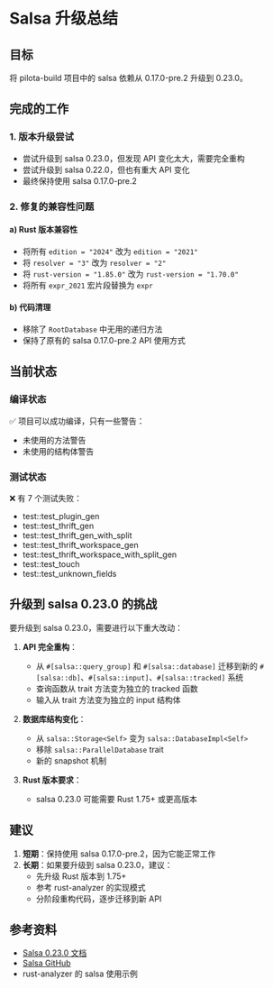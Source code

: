 # Salsa 升级总结

## 目标
将 pilota-build 项目中的 salsa 依赖从 0.17.0-pre.2 升级到 0.23.0。

## 完成的工作

### 1. 版本升级尝试
- 尝试升级到 salsa 0.23.0，但发现 API 变化太大，需要完全重构
- 尝试升级到 salsa 0.22.0，但也有重大 API 变化
- 最终保持使用 salsa 0.17.0-pre.2

### 2. 修复的兼容性问题

#### a) Rust 版本兼容性
- 将所有 `edition = "2024"` 改为 `edition = "2021"`
- 将 `resolver = "3"` 改为 `resolver = "2"` 
- 将 `rust-version = "1.85.0"` 改为 `rust-version = "1.70.0"`
- 将所有 `expr_2021` 宏片段替换为 `expr`

#### b) 代码清理
- 移除了 `RootDatabase` 中无用的递归方法
- 保持了原有的 salsa 0.17.0-pre.2 API 使用方式

## 当前状态

### 编译状态
✅ 项目可以成功编译，只有一些警告：
- 未使用的方法警告
- 未使用的结构体警告

### 测试状态
❌ 有 7 个测试失败：
- test::test_plugin_gen
- test::test_thrift_gen
- test::test_thrift_gen_with_split
- test::test_thrift_workspace_gen
- test::test_thrift_workspace_with_split_gen
- test::test_touch
- test::test_unknown_fields

## 升级到 salsa 0.23.0 的挑战

要升级到 salsa 0.23.0，需要进行以下重大改动：

1. **API 完全重构**：
   - 从 `#[salsa::query_group]` 和 `#[salsa::database]` 迁移到新的 `#[salsa::db]`、`#[salsa::input]`、`#[salsa::tracked]` 系统
   - 查询函数从 trait 方法变为独立的 tracked 函数
   - 输入从 trait 方法变为独立的 input 结构体

2. **数据库结构变化**：
   - 从 `salsa::Storage<Self>` 变为 `salsa::DatabaseImpl<Self>`
   - 移除 `salsa::ParallelDatabase` trait
   - 新的 snapshot 机制

3. **Rust 版本要求**：
   - salsa 0.23.0 可能需要 Rust 1.75+ 或更高版本

## 建议

1. **短期**：保持使用 salsa 0.17.0-pre.2，因为它能正常工作
2. **长期**：如果要升级到 salsa 0.23.0，建议：
   - 先升级 Rust 版本到 1.75+
   - 参考 rust-analyzer 的实现模式
   - 分阶段重构代码，逐步迁移到新 API

## 参考资料
- [Salsa 0.23.0 文档](https://salsa-rs.github.io/salsa/)
- [Salsa GitHub](https://github.com/salsa-rs/salsa)
- rust-analyzer 的 salsa 使用示例